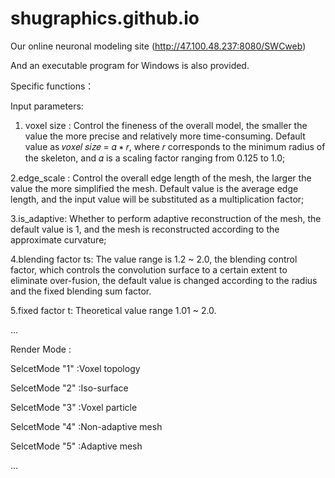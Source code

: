 # shugraphics.github.io
Our online neuronal modeling site (http://47.100.48.237:8080/SWCweb)

And an executable program for Windows is also provided.

Specific functions： 

Input parameters:

1. voxel size :  Control the fineness of the overall model, the smaller the value the more precise and relatively more time-consuming. Default value as 𝑣𝑜𝑥𝑒𝑙 𝑠𝑖𝑧𝑒 = 𝛼 ∗ 𝑟, where 𝑟 corresponds
to the minimum radius of the skeleton, and 𝛼 is a scaling factor ranging from 0.125 to 1.0;

2.edge_scale : Control the overall edge length of the mesh, the larger the value the more simplified the mesh. Default value is the average edge length, and the input value will be substituted as a multiplication factor;

3.is_adaptive: Whether to perform adaptive reconstruction of the mesh, the default value is 1, and the mesh is reconstructed according to the approximate curvature;

4.blending factor ts: The value range is 1.2 ~ 2.0, the blending control factor, which controls the convolution surface to a certain extent to eliminate over-fusion, the default value is changed according to the radius and the fixed blending sum factor.

5.fixed factor t: Theoretical value range 1.01 ~ 2.0.

...

Render Mode : 

SelcetMode "1" :Voxel topology

SelcetMode "2" :Iso-surface

SelcetMode "3" :Voxel particle

SelcetMode "4" :Non-adaptive mesh

SelcetMode "5" :Adaptive mesh

...

